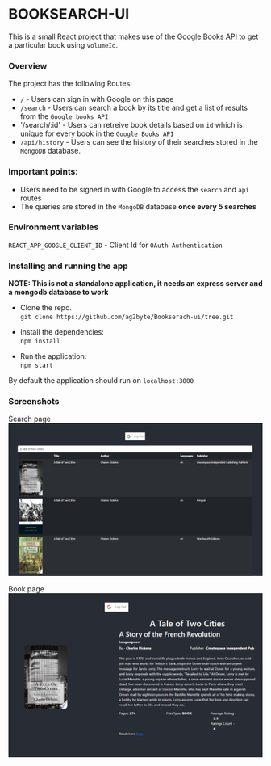 # BOOKSEARCH-UI

This is a small React project that makes use of the [Google Books API ](https://developers.google.com/books/docs/v1/using) to get a particular book using `volumeId`.

### Overview

The project has the following Routes:

- `/` - Users can sign in with Google on this page
- `/search` - Users can search a book by its title and get a list of results from the `Google books API`
- '/search/:id' - Users can retreive book details based on `id` which is unique for every book in the `Google Books API`
- `/api/history` - Users can see the history of their searches stored in the `MongoDB` database.

### Important points:

- Users need to be signed in with Google to access the `search` and `api` routes
- The queries are stored in the `MongoDB` database **once every 5 searches**

### Environment variables

`REACT_APP_GOOGLE_CLIENT_ID` - Client Id for `OAuth Authentication`

### Installing and running the app

**NOTE: This is not a standalone application, it needs an express server and a mongodb database to work**

- Clone the repo.  
  `git clone https://github.com/ag2byte/Bookserach-ui/tree.git`

- Install the dependencies:  
  `npm install`

- Run the application:  
  `npm start`

By default the application should run on `localhost:3000`

### Screenshots

Search page  
![](./public/images/reactsearchpage.png)

Book page  
![](./public/images/reactbookpage.png)
